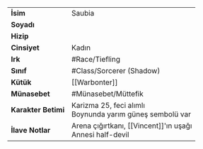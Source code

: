 |  |  |  
|---|---|  
| **İsim** | Saubia|  
| **Soyadı** | |  
| **Hizip** | |  
| **Cinsiyet** | Kadın|  
| **Irk** | #Race/Tiefling|  
| **Sınıf** | #Class/Sorcerer (Shadow)|  
| **Kütük** | [[Warbonter]]|  
| **Münasebet** | #Münasebet/Müttefik|  
| **Karakter Betimi** | Karizma 25, feci alımlı<br>Boynunda yarım güneş sembolü var|  
| **İlave Notlar** | Arena çığırtkanı, [[Vincent]]'ın uşağı<br>Annesi half-devil|  
